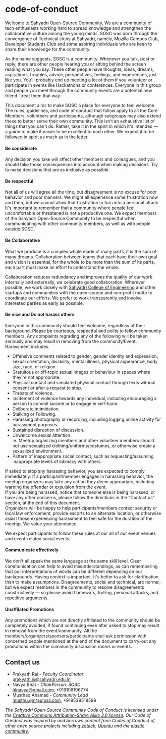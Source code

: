 # code-of-conduct

Welcome to Sahyadri Open-Source Community, We are a community of tech enthusiasts working hard to spread knowledge and strengthen the collaborative culture among the young minds. SOSC was born through the convergence of Technical clubs at Sahyadri, namely, Mozilla Campus Club, Developer Students Club and some aspiring individuals who are keen to share their knowledge for the community.

As the name suggests, SOSC is a community. Whenever you talk, post or reply, there are other people hearing you or sitting behind the screen reading what you say. These other people have thoughts, ideas, dreams, aspirations, troubles, advice, perspectives, feelings, and experiences, just like you. You'll probably end up meeting a lot of them if you volunteer or participate in events like Hackathons or conferences. Everyone in this group and people you meet through the community events are a potential new friend -treat them that way.

This document aims to make SOSC a place for everyone to feel welcome. The rules, guidelines, and code of conduct that follow apply to all the Core Members, volunteers and participants, although subgroups may also extend these to better serve their own community. This isn't an exhaustive list of things that you can't do. Rather, take it in the spirit in which it's intended — a guide to make it easier to be excellent to each other. We expect it to be followed in spirit as much as in the letter.

#### Be considerate
Any decision you take will affect other members and colleagues, and you should take those consequences into account when making decisions. Try to make decisions that are as inclusive as possible.
#### Be respectful
Not all of us will agree all the time, but disagreement is no excuse for poor behavior and poor manners. We might all experience some frustration now and then, but we cannot allow that frustration to turn into a personal attack. It's important to remember that a community where people feel uncomfortable or threatened is not a productive one. We expect members of the Sahyadri Open-Source Community to be respectful when communicating with other community members, as well as with people outside SOSC.
#### Be Collaborative 
What we produce is a complex whole made of many parts, it is the sum of many dreams. Collaboration between teams that each have their own goal and vision is essential; for the whole to be more than the sum of its parts, each part must make an effort to understand the whole.  
  
Collaboration reduces redundancy and improves the quality of our work. Internally and externally, we celebrate good collaboration. Wherever possible, we work closely with [Sahyadri College of Engineering](https://www.sahyadri.edu.in) and other startups and communities with the open-source and non-profit motto to coordinate our efforts. We prefer to work transparently and involve interested parties as early as possible.
#### Be nice and Do not harass others  
Everyone in this community should feel welcome, regardless of their background. Please be courteous, respectful and polite to fellow community members. Any complaints regrading any of the following will be taken seriously and may result in removing from the community/Event.  
Harassment includes:
- Offensive comments related to gender, gender identity and expression, sexual orientation, disability, mental illness,  physical appearance, body size, race, or religion.
- Gratuitous or off-topic sexual images or behaviour in spaces where they’re not appropriate.
- Physical contact and simulated physical contact through texts without consent or after a request to stop.
- Threats of violence.
- Incitement of violence towards any individual, including encouraging a person to commit suicide or to engage in self-harm.
- Deliberate intimidation.
- Stalking or Following.
- Harassing photography or recording, including logging online activity for harassment purposes.
- Sustained disruption of discussion.
- Unwelcome sexual attention.  
ie. Meetup organizing members and other volunteer members should not use sexualized clothing/uniforms/costumes, or otherwise create a sexualized environment. 
- Pattern of inappropriate social contact, such as requesting/assuming inappropriate levels of intimacy with others.

If asked to stop any harassing behavior, you are expected to comply immediately. If a participant/member engages in harassing behavior, the meetup organizers may take any action they deem appropriate, including warning the offender or expulsion from the event.  
If you are being harassed, notice that someone else is being harassed, or have any other concerns, please follow the directions in the "Contact us" section, at the end of this document.  
Organizers will be happy to help participants/members contact security or local law enforcement, provide escorts to an alternate location, or otherwise assist those experiencing harassment to feel safe for the duration of the meetup. We value your attendance.  
  
We expect participants to follow these rules at our all of our event venues and event-related social events.  
#### Communicate effectively
We don't all speak the same language at the same skill level. Clear communication can help to avoid misunderstandings, as can remembering that our interpretations of words can be different depending on our backgrounds. Having context is important. It's better to ask for clarification than to make assumptions. Disagreements, social and technical, are normal, but we expect members in the community to resolve disagreements constructively — so please avoid flamewars, trolling, personal attacks, and repetitive arguments.
#### Unaffilated Promotions
Any promotions which are not directly affiliated to the community should be completely avoided, if found continuing even after asked to stop may result in removal from the event/community. All the members/organizers/sponsors/participants shall ask permission with  concerned people mentioned at the end of the document to carry-out any promotions within the community discussion rooms or events.

## Contact us

- Prakyath Rai - _Faculty Coordinator_  
prakyath.is@sahyadri.edu.in
- Navya Bhat - _ChairPerson, SOSC_  
blnavya@gmail.com, +919108196774
- Musthaq Ahamad - _Community Lead_  
musthu.gm@gmail.com, +919539518599


_The Sahyadri Open-Source Community Code of Conduct is licensed under the [Creative Commons Attribution-Share Alike 3.0 license](https://creativecommons.org/licenses/by-sa/3.0/). Our Code of Conduct was inspired by and borrows content from Codes of Conduct of other open source projects including [zatech](https://github.com/zatech/code-of-conduct), [Ubuntu](https://www.ubuntu.com/community/code-of-conduct) and the [elastic community.](https://www.elastic.co/community/codeofconduct)_









